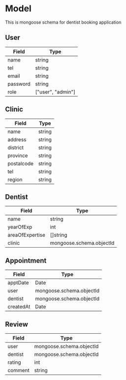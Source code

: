 # Model

This is mongoose schema for dentist booking application

## User

| Field    | Type              |
| -------- | ----------------- |
| name     | string            |
| tel      | string            |
| email    | string            |
| password | string            |
| role     | ["user", "admin"] |

## Clinic

| Field      | Type   |
| ---------- | ------ |
| name       | string |
| address    | string |
| district   | string |
| province   | string |
| postalcode | string |
| tel        | string |
| region     | string |

## Dentist

| Field           | Type                     |
| --------------- | ------------------------ |
| name            | string                   |
| yearOfExp       | int                      |
| areaOfExpertise | []string                 |
| clinic          | mongoose.schema.objectId |

## Appointment

| Field     | Type                     |
| --------- | ------------------------ |
| apptDate  | Date                     |
| user      | mongoose.schema.objectId |
| dentist   | mongoose.schema.objectId |
| createdAt | Date                     |

## Review

| Field   | Type                     |
| ------- | ------------------------ |
| user    | mongoose.schema.objectId |
| dentist | mongoose.schema.objectId |
| rating  | int                      |
| comment | string                   |
